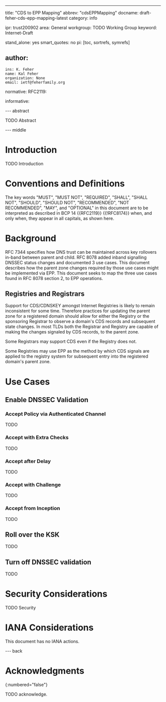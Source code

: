 ---
title: "CDS to EPP Mapping"
abbrev: "cdsEPPMapping"
docname: draft-feher-cds-epp-mapping-latest
category: info

ipr: trust200902
area: General
workgroup: TODO Working Group
keyword: Internet-Draft

stand_alone: yes
smart_quotes: no
pi: [toc, sortrefs, symrefs]

author:
 -
    ins: K. Feher
    name: Kal Feher
    organization: None
    email: ietf@feherfamily.org

normative:
  RFC2119:

informative:



--- abstract

TODO Abstract

--- middle

# Introduction

TODO Introduction


# Conventions and Definitions

The key words "MUST", "MUST NOT", "REQUIRED", "SHALL", "SHALL NOT", "SHOULD",
"SHOULD NOT", "RECOMMENDED", "NOT RECOMMENDED", "MAY", and "OPTIONAL" in this
document are to be interpreted as described in BCP 14 {{RFC2119}} {{!RFC8174}}
when, and only when, they appear in all capitals, as shown here.

# Background

RFC 7344 specifies how DNS trust can be maintained across key rollovers in-band between parent and child. RFC 8078 added inband signalling DNSSEC status changes and documented 3 use cases. This document describes how the parent zone changes required by those use cases might be implemented via EPP. This document seeks to map the three use cases found in RFC 8078 section 2, to EPP operations.

## Registries and Registrars
Support for CDS/CDNSKEY amongst Internet Registries is likely to remain inconsistent for some time. Therefore practices for updating the parent zone for a registered domain should allow for either the Registry or the sponsoring Registrar to observe a domain's CDS records and subsequent state changes. In most TLDs both the Registrar and Registry are capable of making the changes signaled by CDS records, to the parent zone.

Some Registrars may support CDS even if the Registry does not.

Some Registries may use EPP as the method by which CDS signals are applied to the registry system for subsequent entry into the registered domain's parent zone.


# Use Cases

## Enable DNSSEC Validation

### Accept Policy via Authenticated Channel
TODO

### Accept with Extra Checks
TODO

### Accept after Delay
TODO

### Accept with Challenge
TODO

### Accept from Inception
TODO

## Roll over the KSK
TODO

## Turn off DNSSEC validation
TODO

# Security Considerations

TODO Security


# IANA Considerations

This document has no IANA actions.



--- back

# Acknowledgments
{:numbered="false"}

TODO acknowledge.